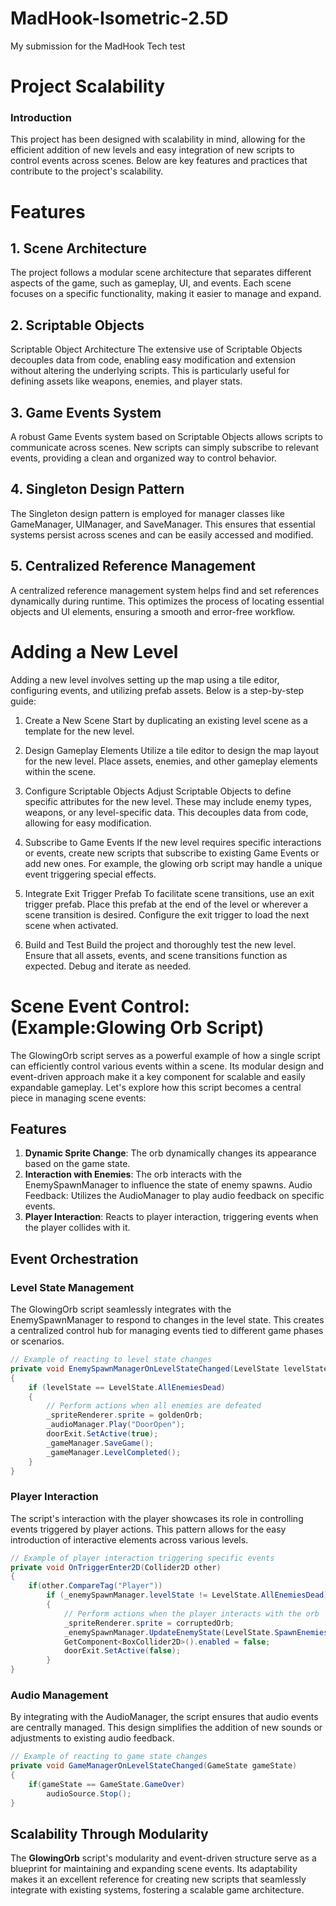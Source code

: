 # MadHook-Isometric-2.5D
My submission for the MadHook Tech test

# Project Scalability
### Introduction
This project has been designed with scalability in mind, allowing for the efficient addition of new levels and easy integration of new scripts to control events across scenes. Below are key features and practices that contribute to the project's scalability.

# Features
## 1. Scene Architecture
The project follows a modular scene architecture that separates different aspects of the game, such as gameplay, UI, and events. Each scene focuses on a specific functionality, making it easier to manage and expand.

## 2. Scriptable Objects
Scriptable Object Architecture
The extensive use of Scriptable Objects decouples data from code, enabling easy modification and extension without altering the underlying scripts. This is particularly useful for defining assets like weapons, enemies, and player stats.

## 3. Game Events System
A robust Game Events system based on Scriptable Objects allows scripts to communicate across scenes. New scripts can simply subscribe to relevant events, providing a clean and organized way to control behavior.

## 4. Singleton Design Pattern
The Singleton design pattern is employed for manager classes like GameManager, UIManager, and SaveManager. This ensures that essential systems persist across scenes and can be easily accessed and modified.

## 5. Centralized Reference Management
A centralized reference management system helps find and set references dynamically during runtime. This optimizes the process of locating essential objects and UI elements, ensuring a smooth and error-free workflow.

# Adding a New Level
Adding a new level involves setting up the map using a tile editor, configuring events, and utilizing prefab assets. Below is a step-by-step guide:

1. Create a New Scene
Start by duplicating an existing level scene as a template for the new level.

2. Design Gameplay Elements
Utilize a tile editor to design the map layout for the new level. Place assets, enemies, and other gameplay elements within the scene.

3. Configure Scriptable Objects
Adjust Scriptable Objects to define specific attributes for the new level. These may include enemy types, weapons, or any level-specific data. This decouples data from code, allowing for easy modification.

4. Subscribe to Game Events
If the new level requires specific interactions or events, create new scripts that subscribe to existing Game Events or add new ones. For example, the glowing orb script may handle a unique event triggering special effects.

5. Integrate Exit Trigger Prefab
To facilitate scene transitions, use an exit trigger prefab. Place this prefab at the end of the level or wherever a scene transition is desired. Configure the exit trigger to load the next scene when activated.

6. Build and Test
Build the project and thoroughly test the new level. Ensure that all assets, events, and scene transitions function as expected. Debug and iterate as needed.

# Scene Event Control: (Example:Glowing Orb Script)
The GlowingOrb script serves as a powerful example of how a single script can efficiently control various events within a scene. Its modular design and event-driven approach make it a key component for scalable and easily expandable gameplay. Let's explore how this script becomes a central piece in managing scene events:

## Features
1. **Dynamic Sprite Change**: The orb dynamically changes its appearance based on the game state.
2. **Interaction with Enemies**: The orb interacts with the EnemySpawnManager to influence the state of enemy spawns.
   Audio Feedback: Utilizes the AudioManager to play audio feedback on specific events.
3. **Player Interaction**: Reacts to player interaction, triggering events when the player collides with it.

## Event Orchestration
### Level State Management
The GlowingOrb script seamlessly integrates with the EnemySpawnManager to respond to changes in the level state. This creates a centralized control hub for managing events tied to different game phases or scenarios.
```csharp
// Example of reacting to level state changes
private void EnemySpawnManagerOnLevelStateChanged(LevelState levelState)
{
    if (levelState == LevelState.AllEnemiesDead)
    {
        // Perform actions when all enemies are defeated
        _spriteRenderer.sprite = goldenOrb;
        _audioManager.Play("DoorOpen");
        doorExit.SetActive(true);
        _gameManager.SaveGame();
        _gameManager.LevelCompleted();
    }     
}
```
### Player Interaction
The script's interaction with the player showcases its role in controlling events triggered by player actions. This pattern allows for the easy introduction of interactive elements across various levels.
```csharp
// Example of player interaction triggering specific events
private void OnTriggerEnter2D(Collider2D other)
{
    if(other.CompareTag("Player"))
        if (_enemySpawnManager.levelState != LevelState.AllEnemiesDead)
        {
            // Perform actions when the player interacts with the orb
            _spriteRenderer.sprite = corruptedOrb;
            _enemySpawnManager.UpdateEnemyState(LevelState.SpawnEnemies, 5);
            GetComponent<BoxCollider2D>().enabled = false;
            doorExit.SetActive(false);
        }
}
```
 ### Audio Management
By integrating with the AudioManager, the script ensures that audio events are centrally managed. This design simplifies the addition of new sounds or adjustments to existing audio feedback.
```csharp
// Example of reacting to game state changes
private void GameManagerOnLevelStateChanged(GameState gameState)
{
    if(gameState == GameState.GameOver)
        audioSource.Stop();
}
```
## Scalability Through Modularity
The **GlowingOrb** script's modularity and event-driven structure serve as a blueprint for maintaining and expanding scene events. Its adaptability makes it an excellent reference for creating new scripts that seamlessly integrate with existing systems, fostering a scalable game architecture.
